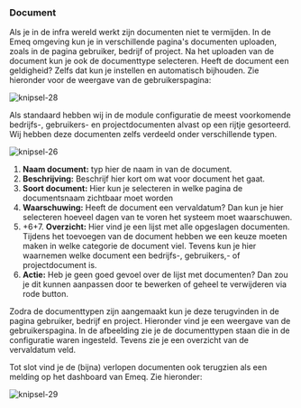 ### Document

Als je in de infra wereld werkt zijn documenten niet te vermijden. In de Emeq omgeving kun je in verschillende pagina's documenten uploaden, zoals in de pagina gebruiker, bedrijf of project. Na het uploaden van de document kun je ook de documenttype selecteren. Heeft de document een geldigheid? Zelfs dat kun je instellen en automatisch bijhouden. Zie hieronder voor de weergave van de gebruikerspagina:

![knipsel-28](https://user-images.githubusercontent.com/95087870/151678819-75a68a30-dc89-444d-a41d-df3a8752492a.png)

Als standaard hebben wij in de module configuratie de meest voorkomende bedrijfs-, gebruikers- en projectdocumenten alvast op een rijtje gesorteerd. Wij hebben deze documenten zelfs verdeeld onder verschillende typen.

![knipsel-26](https://user-images.githubusercontent.com/95087870/149657059-577a6b71-2e94-46fd-8f2d-28e5ed859a6a.PNG)

1. **Naam document:** typ hier de naam in van de document.
2. **Beschrijving:** Beschrijf hier kort om wat voor document het gaat.
3. **Soort document:** Hier kun je selecteren in welke pagina de documentsnaam zichtbaar moet worden
4. **Waarschuwing:** Heeft de document een vervaldatum? Dan kun je hier selecteren hoeveel dagen van te voren het systeem moet waarschuwen.
5. +6+7. **Overzicht:** Hier vind je een lijst met alle opgeslagen documenten. Tijdens het toevoegen van de document hebben we een keuze moeten maken in welke categorie de document viel. Tevens kun je hier waarnemen welke document een bedrijfs-, gebruikers,- of projectdocument is. 
8. **Actie:** Heb je geen goed gevoel over de lijst met documenten? Dan zou je dit kunnen aanpassen door te bewerken of geheel te verwijderen via rode button.

Zodra de documenttypen zijn aangemaakt kun je deze terugvinden in de pagina gebruiker, bedrijf en project. Hieronder vind je een weergave van de gebruikerspagina. In de afbeelding zie je de documenttypen staan die in de configuratie waren ingesteld. Tevens zie je een overzicht van de vervaldatum veld.

Tot slot vind je de (bijna) verlopen documenten ook terugzien als een melding op het dashboard van Emeq. Zie hieronder:

![knipsel-29](https://user-images.githubusercontent.com/95087870/151678972-1f371287-81e0-42db-9ce9-b8afdddd3f7d.png)


